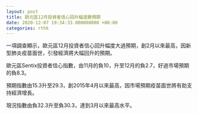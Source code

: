 ```yaml
---
layout: post
title: 歐元區12月投資者信心回升幅度勝預期
date: 2020-12-07 19:34:33.000000000 +08:00
categories: rthk
---
```


一項調查顯示，歐元區12月投資者信心回升幅度大過預期，創2月以來最高，因新型肺炎疫苗面世，引發經濟將大幅回升的預期。

歐元區Sentix投資者信心指數，由11月的負10，升至12月的負2.7，好過市場預期的負8.3。

預期指數由15.3升至29.3，創2015年4月以來最高，因市場預期疫苗面世將有助支持經濟增長。

現況指數由負32.3升至負30.3，達到3月以來最高水平。
